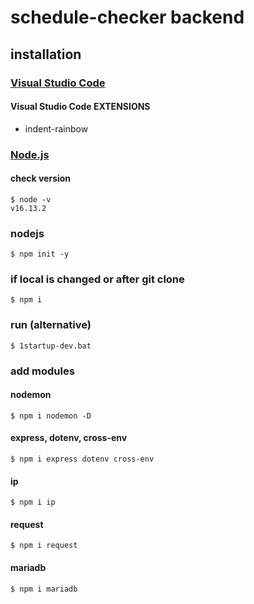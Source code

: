 # schedule-checker backend

## installation

### [Visual Studio Code](https://code.visualstudio.com)

#### Visual Studio Code EXTENSIONS

- indent-rainbow

### [Node.js](https://nodejs.org/ko)

#### check version

```console
$ node -v
v16.13.2
```

### nodejs

```console
$ npm init -y
```

### if local is changed or after git clone

```
$ npm i
```

### run (alternative)

```
$ 1startup-dev.bat
```

### add modules

#### nodemon

```console
$ npm i nodemon -D
```

#### express, dotenv, cross-env

```console
$ npm i express dotenv cross-env
```

#### ip

```console
$ npm i ip
```

#### request

```console
$ npm i request
```

#### mariadb

```console
$ npm i mariadb
```
